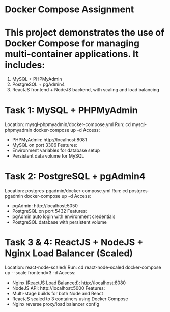 
# Docker Compose Assignment
# This project demonstrates the use of Docker Compose for managing multi-container applications. It includes:
1. MySQL + PHPMyAdmin
2. PostgreSQL + pgAdmin4
3. ReactJS frontend + NodeJS backend, with scaling and load balancing
 # Task 1: MySQL + PHPMyAdmin
 Location:
mysql-phpmyadmin/docker-compose.yml
 Run:
cd mysql-phpmyadmin
docker-compose up -d
 Access:
- PHPMyAdmin: http://localhost:8081
- MySQL on port 3306
 Features:
- Environment variables for database setup
- Persistent data volume for MySQL
# Task 2: PostgreSQL + pgAdmin4
 Location:
postgres-pgadmin/docker-compose.yml
 Run:
cd postgres-pgadmin
docker-compose up -d
Access:
- pgAdmin: http://localhost:5050
- PostgreSQL on port 5432
 Features:
- pgAdmin auto login with environment credentials
- PostgreSQL database with persistent volume
 # Task 3 & 4: ReactJS + NodeJS + Nginx Load Balancer (Scaled)
 Location:
react-node-scaled/
 Run:
cd react-node-scaled
docker-compose up --scale frontend=3 -d
 Access:
- Nginx (ReactJS Load Balanced): http://localhost:8080
- NodeJS API: http://localhost:5000
 Features:
- Multi-stage builds for both Node and React
- ReactJS scaled to 3 containers using Docker Compose
- Nginx reverse proxy/load balancer config
 

